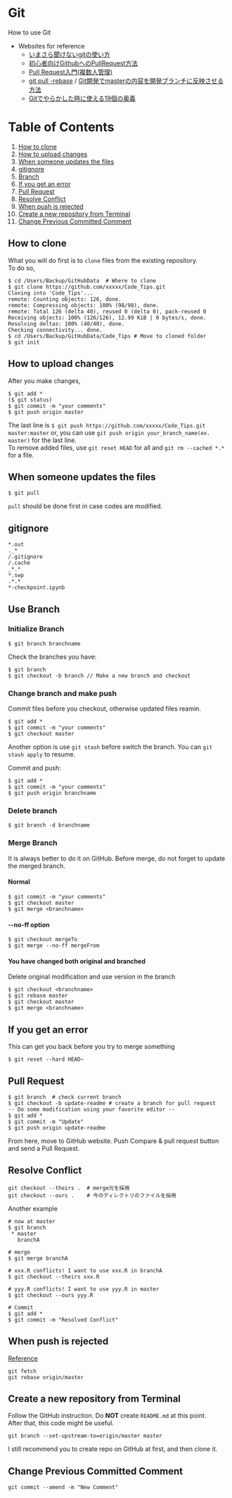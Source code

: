 # Git
How to use Git
* Websites for reference
  * [いまさら聞けないgitの使い方](http://qiita.com/mountcedar/items/682743c95fd3b8fc274b)
  * [初心者向けGithubへのPullRequest方法](http://qiita.com/samurairunner/items/7442521bce2d6ac9330b)
  * [Pull Request入門(複数人管理)](http://blog.qnyp.com/2013/05/28/pull-request-for-github-beginners/)
  * [git pull -rebase](http://kray.jp/blog/git-pull-rebase/) / [Git開発でmasterの内容を開発ブランチに反映させる方法](http://sota1235.com/blog/2015/03/19/git-rebase.html)
  * [Gitでやらかした時に使える19個の奥義](http://qiita.com/muran001/items/dea2bbbaea1260098051)

# Table of Contents
1. [How to clone](#how-to-clone)
2. [How to upload changes](#how-to-upload-changes)
3. [When someone updates the files](#when-someone-updates-the-files)
4. [gitignore](#gitignore)
5. [Branch](#use-branch)
6. [If you get an error](#if-you-get-an-error)
7. [Pull Request](#pull-request)
8. [Resolve Conflict](#resolve-conflict)
9. [When push is rejected](#when-push-is-rejected)
10. [Create a new repository from Terminal](#create-a-new-repository-from-terminal)
11. [Change Previous Committed Comment](#change-previous-committed-comment)


## How to clone
What you will do first is to `clone` files from the existing repository.<br>
To do so,
```
$ cd /Users/Backup/GitHubData  # Where to clone
$ git clone https://github.com/xxxxx/Code_Tips.git
Cloning into 'Code_Tips'...
remote: Counting objects: 126, done.
remote: Compressing objects: 100% (98/98), done.
remote: Total 126 (delta 40), reused 0 (delta 0), pack-reused 0
Receiving objects: 100% (126/126), 12.99 KiB | 0 bytes/s, done.
Resolving deltas: 100% (40/40), done.
Checking connectivity... done.
$ cd /Users/Backup/GitHubData/Code_Tips # Move to cloned folder
$ git init
```
## How to upload changes
After you make changes,
```
$ git add *
($ git status)
$ git commit -m "your comments"
$ git push origin master
```
The last line is `$ git push https://github.com/xxxxx/Code_Tips.git master:master` or, you can use `git push origin your_branch_name(ex. master)` for the last line.  
To remove added files, use `git reset HEAD` for all and `git rm --cached *.*` for a file.

## When someone updates the files
```
$ git pull
```
`pull` should be done first in case codes are modified.

## gitignore
```
*.out
._*
/.gitignore
/.cache
_*.*
*.swp
.*.*
*-checkpoint.ipynb
```

## Use Branch
### Initialize Branch
```terminal
$ git branch branchname
```
Check the branches you have:
```terminal
$ git branch
$ git checkout -b branch // Make a new branch and checkout
```

### Change branch and make push
Commit files before you checkout, otherwise updated files reamin.
```terminal
$ git add *
$ git commit -m "your comments"
$ git checkout master
```
Another option is use `git stash` before switch the branch. You can `git stash apply` to resume.

Commit and push:
```terminal
$ git add *
$ git commit -m "your comments"
$ git push origin branchname
```
### Delete branch
```terminal
$ git branch -d branchname
```

### Merge Branch
It is always better to do it on GitHub. Before merge, do not forget to update the merged branch.

#### Normal
```terminal
$ git commit -m "your comments"
$ git checkout master
$ git merge <branchname>
```
#### --no-ff option
```terminal
$ git checkout mergeTo
$ git merge --no-ff mergeFrom
```

#### You have changed both original and branched
Delete original modification and use version in the branch
```terminal
$ git checkout <branchname>
$ git rebase master
$ git checkout master
$ git merge <branchname>
```

## If you get an error
This can get you back before you try to merge something
```terminal
$ git reset --hard HEAD~
```

## Pull Request
```terminal
$ git branch  # check current branch
$ git checkout -b update-readme # create a branch for pull request
-- Do some modification using your favorite editor --
$ git add *
$ git commit -m "Update"
$ git push origin update-readme
```
From here, move to GitHub website. Push Compare & pull request button and send a Pull Request.


## Resolve Conflict
```terminal
git checkout --theirs .  # merge元を採用
git checkout --ours .    # 今のディレクトリのファイルを採用
```
Another example
```terminal 
# now at master
$ git branch
 * master
   branchA

# merge
$ git merge branchA

# xxx.R conflicts! I want to use xxx.R in branchA
$ git checkout --theirs xxx.R

# yyy.R conflicts! I want to use yyy.R in master
$ git checkout --ours yyy.R

# Commit
$ git add *
$ git commit -m "Resolved Conflict"
```

## When push is rejected
[Reference](https://www.softel.co.jp/blogs/tech/archives/3569)
```terminal
git fetch 
git rebase origin/master
```

## Create a new repository from Terminal
Follow the GitHub instruction. Do **NOT** create `README.md` at this point.  
After that, this code might be useful.
```terminal
git branch --set-upstream-to=origin/master master
```
I still recommend you to create repo on GitHub at first, and then clone it.

## Change Previous Committed Comment
```terminal
git commit --amend -m "New Comment"
```
